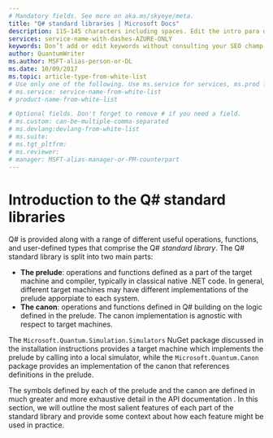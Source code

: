 ```yaml
---
# Mandatory fields. See more on aka.ms/skyeye/meta.
title: "Q# standard libraries | Microsoft Docs"
description: 115-145 characters including spaces. Edit the intro para describing article intent to fit here. This abstract displays in the search result.
services: service-name-with-dashes-AZURE-ONLY 
keywords: Don’t add or edit keywords without consulting your SEO champ.
author: QuantumWriter
ms.author: MSFT-alias-person-or-DL
ms.date: 10/09/2017
ms.topic: article-type-from-white-list
# Use only one of the following. Use ms.service for services, ms.prod for on-prem. Remove the # before the relevant field.
# ms.service: service-name-from-white-list
# product-name-from-white-list

# Optional fields. Don't forget to remove # if you need a field.
# ms.custom: can-be-multiple-comma-separated
# ms.devlang:devlang-from-white-list
# ms.suite: 
# ms.tgt_pltfrm:
# ms.reviewer:
# manager: MSFT-alias-manager-or-PM-counterpart
---
```


# Introduction to the Q# standard libraries #

Q# is provided along with a range of different useful operations, functions, and user-defined types that comprise the Q# *standard library*.
The Q# standard library is split into two main parts:

- **The prelude**: operations and functions defined as a part of the target machine and compiler, typically in classical native .NET code.
  In general, different target machines may have different implementations of the prelude apporpiate to each system.
- **The canon**: operations and functions defined in Q# building on the logic defined in the prelude.
  The canon implementation is agnostic with respect to target machines.

The `Microsoft.Quantum.Simulation.Simulators` NuGet package discussed in the installation instructions <!-- TODO: link --> provides a target machine which implements the prelude by calling into a local simulator, while the `Microsoft.Quantum.Canon` package <!-- TODO: check that this is actually how the canon is distributed --> provides an implementation of the canon that references definitions in the prelude.

The symbols defined by each of the prelude and the canon are defined in much greater and more exhaustive detail in the API documentation <!-- TODO: link! -->.
In this section, we will outline the most salient features of each part of the standard library and provide some context about how each feature might be used in practice.

